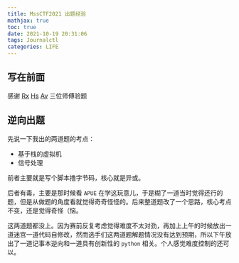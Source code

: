 ```yaml
---
title: MssCTF2021 出题经验
mathjax: true
toc: true
date: 2021-10-19 20:31:06
tags: Journalctl
categories: LIFE
---
```



## 写在前面

感谢 [Rx](blog.woooo.tech/) [Hs](innerspace.top) [Av](4va10n.top/) 三位师傅验题

## 逆向出题

先说一下我出的两道题的考点：

-   基于栈的虚拟机
-   信号处理

前者主要就是写个脚本撸字节码，核心就是异或。

后者有毒，主要是那时候看 `APUE` 在学这玩意儿，于是糊了一道当时觉得还行的题，但是从做题的角度看就觉得奇奇怪怪的。后来整道题改了一个思路，核心考点不变，还是觉得奇怪（恼。

这两道题都没上。因为赛前反复考虑觉得难度不太对劲，再加上上午的时候放出一道迷宫一道代码自修改，然而选手们这两道题解题情况没有达到预期，所以下午放出了一道记事本逆向和一道具有创新性的 `python` 相关。个人感觉难度控制的还可以。
